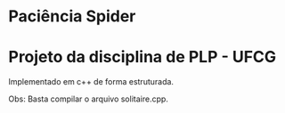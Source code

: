 # Paciência Spider

# Projeto da disciplina de PLP - UFCG

Implementado em c++ de forma estruturada.

Obs: Basta compilar o arquivo solitaire.cpp.
